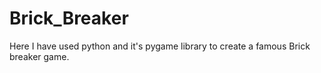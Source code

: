 # Brick_Breaker
Here I have used python and it's pygame library to create a famous Brick breaker game.
